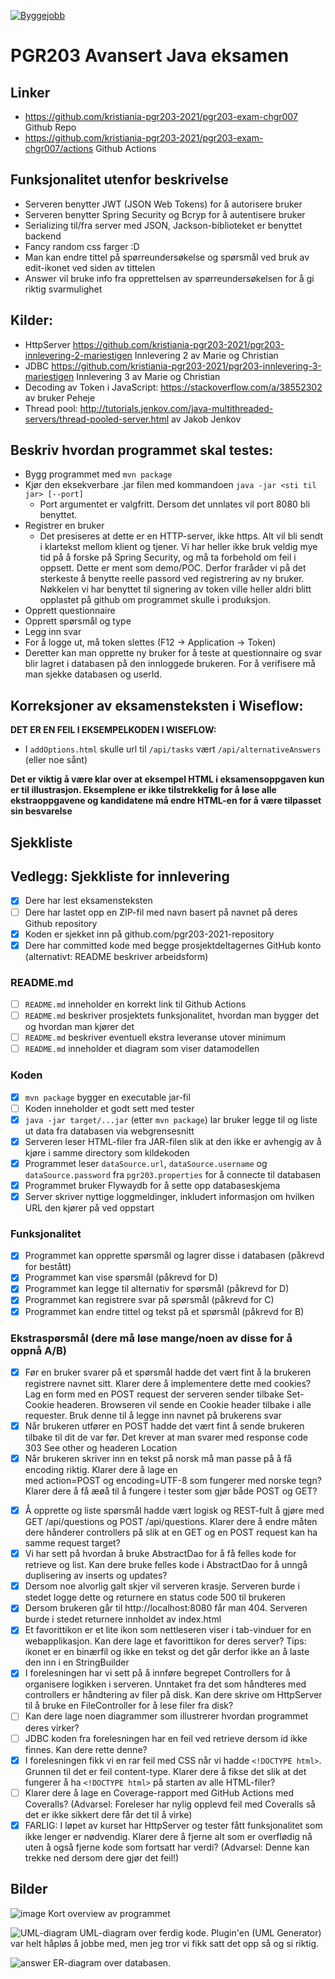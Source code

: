 [![Byggejobb](https://github.com/kristiania-pgr203-2021/pgr203-exam-chgr007/actions/workflows/maven.yml/badge.svg?branch=master)](https://github.com/kristiania-pgr203-2021/pgr203-exam-chgr007/actions/workflows/maven.yml)

# PGR203 Avansert Java eksamen

## Linker
* https://github.com/kristiania-pgr203-2021/pgr203-exam-chgr007 Github Repo
* https://github.com/kristiania-pgr203-2021/pgr203-exam-chgr007/actions Github Actions 

## Funksjonalitet utenfor beskrivelse
* Serveren benytter JWT (JSON Web Tokens) for å autorisere bruker
* Serveren benytter Spring Security og Bcryp for å autentisere bruker
* Serializing til/fra server med JSON, Jackson-biblioteket er benyttet backend
* Fancy random css farger :D
* Man kan endre tittel på spørreundersøkelse og spørsmål ved bruk av edit-ikonet ved siden av tittelen
* Answer vil bruke info fra opprettelsen av spørreundersøkelsen for å gi riktig svarmulighet


## Kilder:
* HttpServer https://github.com/kristiania-pgr203-2021/pgr203-innlevering-2-mariestigen Innlevering 2 av Marie og Christian 
* JDBC https://github.com/kristiania-pgr203-2021/pgr203-innlevering-3-mariestigen Innlevering 3 av Marie og Christian
* Decoding av Token i JavaScript: https://stackoverflow.com/a/38552302 av bruker Peheje
* Thread pool: http://tutorials.jenkov.com/java-multithreaded-servers/thread-pooled-server.html av Jakob Jenkov


## Beskriv hvordan programmet skal testes:
* Bygg programmet med `mvn package`
* Kjør den eksekverbare .jar filen med kommandoen `java -jar <sti til jar> [--port]`
  * Port argumentet er valgfritt. Dersom det unnlates vil port 8080 bli benyttet.
* Registrer en bruker
  * Det presiseres at dette er en HTTP-server, ikke https. Alt vil bli sendt i klartekst mellom klient og tjener.
    Vi har heller ikke bruk veldig mye tid på å forske på Spring Security, og må ta forbehold om feil i oppsett. Dette er ment som demo/POC.
    Derfor fraråder vi på det sterkeste å benytte reelle passord ved registrering av ny bruker.
    Nøkkelen vi har benyttet til signering av token ville heller aldri blitt opplastet på github om programmet skulle i produksjon.
* Opprett questionnaire
* Opprett spørsmål og type
* Legg inn svar
* For å logge ut, må token slettes (F12 -> Application -> Token)
* Deretter kan man opprette ny bruker for å teste at questionnaire og svar blir lagret i databasen på
  den innloggede brukeren. For å verifisere må man sjekke databasen og userId.

## Korreksjoner av eksamensteksten i Wiseflow:

**DET ER EN FEIL I EKSEMPELKODEN I WISEFLOW:**

* I `addOptions.html` skulle url til `/api/tasks` vært `/api/alternativeAnswers` (eller noe sånt)

**Det er viktig å være klar over at eksempel HTML i eksamensoppgaven kun er til illustrasjon. Eksemplene er ikke tilstrekkelig for å løse alle ekstraoppgavene og kandidatene må endre HTML-en for å være tilpasset sin besvarelse**

 

## Sjekkliste

## Vedlegg: Sjekkliste for innlevering

* [x] Dere har lest eksamensteksten
* [ ] Dere har lastet opp en ZIP-fil med navn basert på navnet på deres Github repository
* [x] Koden er sjekket inn på github.com/pgr203-2021-repository
* [x] Dere har committed kode med begge prosjektdeltagernes GitHub konto (alternativt: README beskriver arbeidsform)

### README.md

* [ ] `README.md` inneholder en korrekt link til Github Actions
* [ ] `README.md` beskriver prosjektets funksjonalitet, hvordan man bygger det og hvordan man kjører det
* [ ] `README.md` beskriver eventuell ekstra leveranse utover minimum
* [ ] `README.md` inneholder et diagram som viser datamodellen

### Koden

* [x] `mvn package` bygger en executable jar-fil
* [ ] Koden inneholder et godt sett med tester
* [x] `java -jar target/...jar` (etter `mvn package`) lar bruker legge til og liste ut data fra databasen via webgrensesnitt
* [x] Serveren leser HTML-filer fra JAR-filen slik at den ikke er avhengig av å kjøre i samme directory som kildekoden
* [x] Programmet leser `dataSource.url`, `dataSource.username` og `dataSource.password` fra `pgr203.properties` for å connecte til databasen
* [x] Programmet bruker Flywaydb for å sette opp databaseskjema
* [x] Server skriver nyttige loggmeldinger, inkludert informasjon om hvilken URL den kjører på ved oppstart

### Funksjonalitet

* [x] Programmet kan opprette spørsmål og lagrer disse i databasen (påkrevd for bestått)
* [x] Programmet kan vise spørsmål (påkrevd for D)
* [x] Programmet kan legge til alternativ for spørsmål (påkrevd for D)
* [x] Programmet kan registrere svar på spørsmål (påkrevd for C)
* [x] Programmet kan endre tittel og tekst på et spørsmål (påkrevd for B)

### Ekstraspørsmål (dere må løse mange/noen av disse for å oppnå A/B)

* [x] Før en bruker svarer på et spørsmål hadde det vært fint å la brukeren registrere navnet sitt. Klarer dere å implementere dette med cookies? Lag en form med en POST request der serveren sender tilbake Set-Cookie headeren. Browseren vil sende en Cookie header tilbake i alle requester. Bruk denne til å legge inn navnet på brukerens svar
* [x] Når brukeren utfører en POST hadde det vært fint å sende brukeren tilbake til dit de var før. Det krever at man svarer med response code 303 See other og headeren Location
* [x] Når brukeren skriver inn en tekst på norsk må man passe på å få encoding riktig. Klarer dere å lage en <form> med action=POST og encoding=UTF-8 som fungerer med norske tegn? Klarer dere å få æøå til å fungere i tester som gjør både POST og GET?
* [x] Å opprette og liste spørsmål hadde vært logisk og REST-fult å gjøre med GET /api/questions og POST /api/questions. Klarer dere å endre måten dere hånderer controllers på slik at en GET og en POST request kan ha samme request target?
* [x] Vi har sett på hvordan å bruke AbstractDao for å få felles kode for retrieve og list. Kan dere bruke felles kode i AbstractDao for å unngå duplisering av inserts og updates?
* [x] Dersom noe alvorlig galt skjer vil serveren krasje. Serveren burde i stedet logge dette og returnere en status code 500 til brukeren
* [x] Dersom brukeren går til http://localhost:8080 får man 404. Serveren burde i stedet returnere innholdet av index.html
* [x] Et favorittikon er et lite ikon som nettleseren viser i tab-vinduer for en webapplikasjon. Kan dere lage et favorittikon for deres server? Tips: ikonet er en binærfil og ikke en tekst og det går derfor ikke an å laste den inn i en StringBuilder
* [x] I forelesningen har vi sett på å innføre begrepet Controllers for å organisere logikken i serveren. Unntaket fra det som håndteres med controllers er håndtering av filer på disk. Kan dere skrive om HttpServer til å bruke en FileController for å lese filer fra disk?
* [ ] Kan dere lage noen diagrammer som illustrerer hvordan programmet deres virker?
* [ ] JDBC koden fra forelesningen har en feil ved retrieve dersom id ikke finnes. Kan dere rette denne?
* [x] I forelesningen fikk vi en rar feil med CSS når vi hadde `<!DOCTYPE html>`. Grunnen til det er feil content-type. Klarer dere å fikse det slik at det fungerer å ha `<!DOCTYPE html>` på starten av alle HTML-filer?
* [ ] Klarer dere å lage en Coverage-rapport med GitHub Actions med Coveralls? (Advarsel: Foreleser har nylig opplevd feil med Coveralls så det er ikke sikkert dere får det til å virke)
* [x] FARLIG: I løpet av kurset har HttpServer og tester fått funksjonalitet som ikke lenger er nødvendig. Klarer dere å fjerne alt som er overflødig nå uten å også fjerne kode som fortsatt har verdi? (Advarsel: Denne kan trekke ned dersom dere gjør det feil!)

 ## Bilder
 ![image](https://user-images.githubusercontent.com/23049454/141648969-f032951a-9794-4dfa-bd9c-d3d5034e531b.png)
 Kort overview av programmet
 
 
 
 ![UML-diagram](https://user-images.githubusercontent.com/23049454/141648351-6c689f0a-e65e-4c9f-ae68-69ccc6f89446.png)
 UML-diagram over ferdig kode. Plugin'en (UML Generator) var helt håpløs å jobbe med, men jeg tror vi fikk satt det opp så og si riktig.
 
 
 
 ![answer](https://user-images.githubusercontent.com/23049454/141648464-5cdbd69c-b9f7-49f6-9e8e-736b46badcaa.png)
 ER-diagram over databasen.
